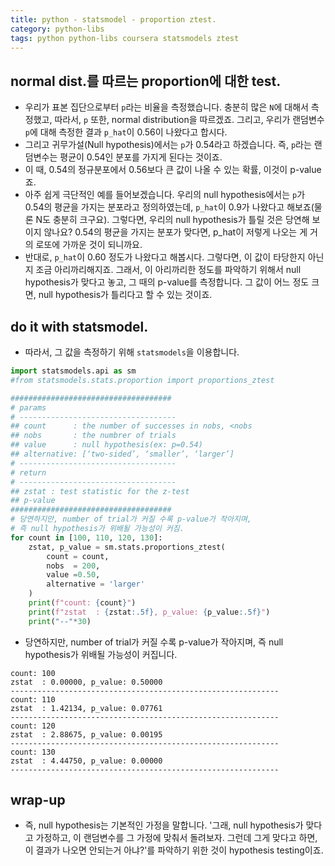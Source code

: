 ```yaml
---
title: python - statsmodel - proportion ztest.
category: python-libs
tags: python python-libs coursera statsmodels ztest
---
```


## normal dist.를 따르는 proportion에 대한 test. 

- 우리가 표본 집단으로부터 `p`라는 비율을 측정했습니다. 충분히 많은 `N`에 대해서 측정했고, 따라서, `p` 또한, normal distribution을 따르겠죠. 그리고, 우리가 랜덤변수 `p`에 대해 측정한 결과 `p_hat`이 0.56이 나왔다고 합시다. 
- 그리고 귀무가설(Null hypothesis)에서는 `p`가 0.54라고 하겠습니다. 즉, `p`라는 랜덤변수는 평균이 0.54인 분포를 가지게 된다는 것이죠. 
- 이 때, 0.54의 정규분포에서 0.56보다 큰 값이 나올 수 있는 확률, 이것이 p-value죠. 
- 아주 쉽게 극단적인 예를 들어보겠습니다. 우리의 null hypothesis에서는 `p`가 0.54의 평균을 가지는 분포라고 정의하였는데, `p_hat`이 0.9가 나왔다고 해보죠(물론 N도 충분히 크구요). 그렇다면, 우리의 null hypothesis가 틀릴 것은 당연해 보이지 않나요? 0.54의 평균을 가지는 분포가 맞다면, p_hat이 저렇게 나오는 게 거의 로또에 가까운 것이 되니까요. 
- 반대로, `p_hat`이 0.60 정도가 나왔다고 해봅시다. 그렇다면, 이 값이 타당한지 아닌지 조금 아리까리해지죠. 그래서, 이 아리까리한 정도를 파악하기 위해서 null hypothesis가 맞다고 놓고, 그 때의 p-value를 측정합니다. 그 값이 어느 정도 크면, null hypothesis가 틀리다고 할 수 있는 것이죠. 

## do it with statsmodel. 

- 따라서, 그 값을 측정하기 위해 `statsmodels`을 이용합니다. 

```python
import statsmodels.api as sm
#from statsmodels.stats.proportion import proportions_ztest

####################################
# params
# -----------------------------------
## count      : the number of successes in nobs, <nobs
## nobs       : the numbrer of trials
## value      : null hypothesis(ex: p=0.54)
## alternative: [‘two-sided’, ‘smaller’, ‘larger’]
# -----------------------------------
# return 
# -----------------------------------
## zstat : test statistic for the z-test
## p-value 
####################################
# 당연하지만, number of trial가 커질 수록 p-value가 작아지며,
# 즉 null hypothesis가 위배될 가능성이 커짐.
for count in [100, 110, 120, 130]:
    zstat, p_value = sm.stats.proportions_ztest(
        count = count, 
        nobs  = 200, 
        value =0.50,
        alternative = 'larger'
    )
    print(f"count: {count}")
    print(f"zstat  : {zstat:.5f}, p_value: {p_value:.5f}")
    print("--"*30)
```

- 당연하지만, number of trial가 커질 수록 p-value가 작아지며, 즉 null hypothesis가 위배될 가능성이 커집니다.

```
count: 100
zstat  : 0.00000, p_value: 0.50000
------------------------------------------------------------
count: 110
zstat  : 1.42134, p_value: 0.07761
------------------------------------------------------------
count: 120
zstat  : 2.88675, p_value: 0.00195
------------------------------------------------------------
count: 130
zstat  : 4.44750, p_value: 0.00000
------------------------------------------------------------
```

## wrap-up

- 즉, null hypothesis는 기본적인 가정을 말합니다. '그래, null hypothesis가 맞다고 가정하고, 이 랜덤변수를 그 가정에 맞춰서 돌려보자. 그런데 그게 맞다고 하면, 이 결과가 나오면 안되는거 아냐?'를 파악하기 위한 것이 hypothesis testing이죠.